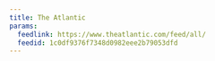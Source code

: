 ```yaml
---
title: The Atlantic
params:
  feedlink: https://www.theatlantic.com/feed/all/
  feedid: 1c0df9376f7348d0982eee2b79053dfd
---
```

